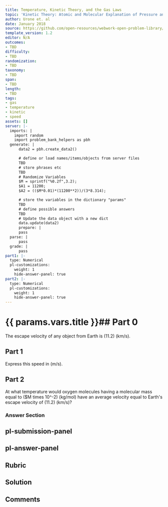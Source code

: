 ```yaml
---
title: Temperature, Kinetic Theory, and the Gas Laws
topic: 'Kinetic Theory: Atomic and Molecular Explanation of Pressure and Temperature '
author: Urone et. al
date: January 2018
source: https://github.com/open-resources/webwork-open-problem-library/tree/master/Contrib/BrockPhysics/College_Physics_Urone/13.Temperature_Kinetic_Theory_and_the_Gas_Laws/Kinetic_Theory_Atomic_and_Molecular_Explanation_of_Pressure_and_Temperature/NU_U17-13-04-004.pg
template_version: 1.2
editor: N/A
outcomes:
- TBD
difficulty:
- TBD
randomization:
- TBD
taxonomy:
- TBD
span:
- TBD
length:
- TBD
tags:
- gas
- temperature
- kinetic
- speed
assets: []
server: |-
  imports: |
    import random
    import problem_bank_helpers as pbh
  generate: |
      data2 = pbh.create_data2()

      # define or load names/items/objects from server files
      TBD
      # store phrases etc
      TBD
      # Randomize Variables
      $M = sprintf("%0.2f",3.2);
      $A1 = 11200;
      $A2 = (($M*0.01)*(11200**2))/(3*8.314);

      # store the variables in the dictionary "params"
      TBD
      # define possible answers
      TBD
      # Update the data object with a new dict
      data.update(data2)
      prepare: |
      pass
  parse: |
      pass
  grade: |
      pass
part1: |-
  type: Numerical
  pl-customizations:
    weight: 1
    hide-answer-panel: true
part2: |-
  type: Numerical
  pl-customizations:
    weight: 1
    hide-answer-panel: true
---
```


# {{ params.vars.title }}## Part 0 
The escape velocity of any object from Earth is (11.2) (km/s). 
## Part 1 
Express this speed in (m/s). 
## Part 2 
At what temperature would oxygen molecules having a molecular mass equal to ($M times 10^-2) (kg/mol) have an average velocity equal to Earth's escape velocity of (11.2) (km/s)? 


### Answer Section 


## pl-submission-panel 


## pl-answer-panel 


## Rubric 


## Solution 


## Comments 


